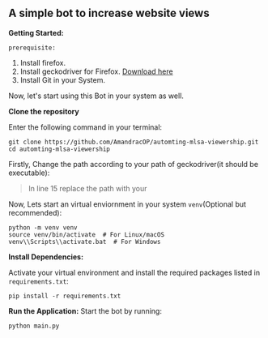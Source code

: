 ## A simple bot to increase website views
**Getting Started:**

`prerequisite:`

1. Install firefox.
2. Install geckodriver for Firefox. [Download here](https://github.com/mozilla/geckodriver/releases)
3. Install Git in your System.

Now, let's start using this Bot in your system as well.

**Clone the repository**

Enter the following command in your terminal:
```
git clone https://github.com/AmandracOP/automting-mlsa-viewership.git
cd automting-mlsa-viewership
```
 Firstly, Change the path according to your path of geckodriver(it should be executable):
 
> In line 15 replace the path with your 

 Now, Lets start an virtual enviornment in your system `venv`(Optional but recommended):
```
python -m venv venv
source venv/bin/activate  # For Linux/macOS
venv\\Scripts\\activate.bat  # For Windows
```
 **Install Dependencies:**
  
  Activate your virtual environment and install the required packages listed in `requirements.txt`:

```
pip install -r requirements.txt
```

 **Run the Application:**
 Start the bot by running:

```
python main.py
```
